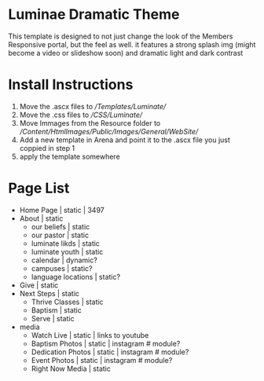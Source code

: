 <h1>Luminae Dramatic Theme</h1>
<p>This template is designed to not just change the look of the Members Responsive portal, but the feel as well. it features a strong splash img (might become a video or slideshow soon) and dramatic light and dark contrast</p>
<h1>Install Instructions</h1>
<ol>
    <li>Move the .ascx files to <i>/Templates/Luminate/</i></li>
    <li>Move the .css files to <i>/CSS/Luminate/</i></li>
    <li>Move Immages from the Resource folder to <i>/Content/HtmlImages/Public/Images/General/WebSite/</i></li>
    <li>Add a new template in Arena and point it to the .ascx file you just coppied in step 1</li>
    <li>apply the template somewhere</li>

</ol>

<h1>Page List</h1>
<ul>
    <li>Home Page | static | 3497</li>
    <li>About | static
        <ul>
            <li>our beliefs | static</li>
            <li>our pastor | static</li>
            <li>luminate likds | static</li>
            <li>luminate youth | static</li>
            <li>calendar | dynamic?</li>
            <li>campuses | static?</li>
            <li>language locations | static?</li>
    </ul></li>
    <li>Give | static</li>
    <li>Next Steps | static
        <ul>
            <li>Thrive Classes | static</li>
            <li>Baptism | static</li>
            <li>Serve | static</li>
        </ul>
    </li>
    <li>media
        <ul>
            <li>Watch Live | static | links to youtube</li>
            <li>Baptism Photos | static | instagram # module?</li>
            <li>Dedication Photos | static | instagram # module?</li>
            <li>Event Photos | static | instagram # module?</li>
            <li>Right Now Media | static</li>
        </ul>
    </li>
</ul>
